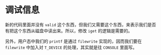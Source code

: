 # 调试信息

新的代码里面并没有 `valid` 这个东西，但我们又需要这个东西，来表示我们是否有把这个东西从磁盘中读出来。所以，修改 `iget` 的逻辑是需要的。

另外，用户态中我们的 `printf` 是通过 `filewrite` 实现的，因而我们要在 `filewrite` 中加入对 `T_DEVICE` 的处理，其实就是往 `CONSOLE` 里面写。


